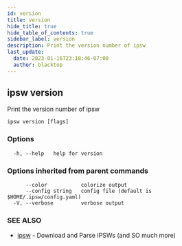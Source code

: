 ```yaml
---
id: version
title: version
hide_title: true
hide_table_of_contents: true
sidebar_label: version
description: Print the version number of ipsw
last_update:
  date: 2023-01-16T23:18:46-07:00
  author: blacktop
---
```

## ipsw version

Print the version number of ipsw

```
ipsw version [flags]
```

### Options

```
  -h, --help   help for version
```

### Options inherited from parent commands

```
      --color           colorize output
      --config string   config file (default is $HOME/.ipsw/config.yaml)
  -V, --verbose         verbose output
```

### SEE ALSO

* [ipsw](/docs/cli/ipsw)	 - Download and Parse IPSWs (and SO much more)

